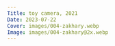 ```yaml
---
Title: toy camera, 2021
Date: 2023-07-22
Cover: images/004-zakhary.webp
Image: images/004-zakhary@2x.webp
---
```

